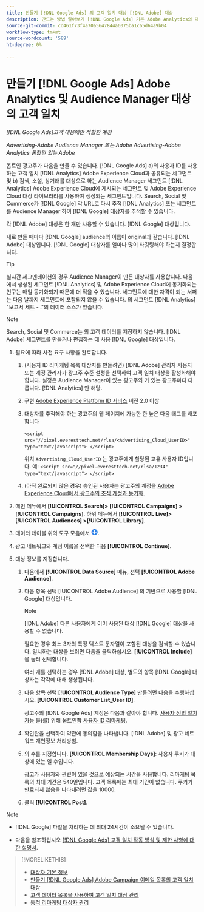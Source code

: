 ```yaml
---
title: 만들기 [!DNL Google Ads] 의 고객 일치 대상 [!DNL Adobe] 대상
description: 만드는 방법 알아보기 [!DNL Google Ads] 기존 Adobe Analytics의 대상과 Audience Manager 대상의 대상을 고객이 일치시킵니다.
source-git-commit: cd461f73f4a70a5647844a6075ba1c65d64a9b04
workflow-type: tm+mt
source-wordcount: '589'
ht-degree: 0%

---
```


# 만들기 [!DNL Google Ads] Adobe Analytics 및 Audience Manager 대상의 고객 일치

*[!DNL Google Ads]고객 대응에만 적합한 계정*

*Advertising-Adobe Audience Manager 또는 Adobe Advertising-Adobe Analytics 통합만 있는 Adobe*

옵트인 광고주가 다음을 만들 수 있습니다. [!DNL Google Ads] a)의 사용자 ID를 사용하는 고객 일치 [!DNL Analytics] Adobe Experience Cloud과 공유되는 세그먼트 및 b) 검색, 소셜, 상거래를 대상으로 하는 Audience Manager 세그먼트 [!DNL Analytics] Adobe Experience Cloud에 게시되는 세그먼트 및 Adobe Experience Cloud 대상 라이브러리를 사용하여 생성되는 세그먼트입니다. Search, Social 및 Commerce가 [!DNL Google] 각 URL로 다시 추적 [!DNL Analytics] 또는 세그먼트를 Audience Manager 하여 [!DNL Google] 대상자를 추적할 수 있습니다.

각 [!DNL Adobe] 대상은 한 개만 사용할 수 있습니다. [!DNL Google] 대상입니다.

새로 만들 때마다 [!DNL Google] audience의 이름이 original과 같습니다. [!DNL Adobe] 대상입니다. [!DNL Google] 대상자를 얼마나 많이 타깃팅해야 하는지 결정합니다.

>[!TIP]
>
>실시간 세그멘테이션의 경우 Audience Manager이 만든 대상자를 사용합니다. 다음에서 생성된 세그먼트 [!DNL Analytics] 및 Adobe Experience Cloud에 동기화되는 인구는 매일 동기화되기 때문에 더 적을 수 있습니다. 세그먼트에 대한 자격이 되는 서퍼는 다음 날까지 세그먼트에 포함되지 않을 수 있습니다. 의 세그먼트 [!DNL Analytics] &quot;보고서 세트 - .&quot;의 데이터 소스가 있습니다.

>[!NOTE]
>
>Search, Social 및 Commerce는 의 고객 데이터를 저장하지 않습니다. [!DNL Adobe] 세그먼트를 만들거나 편집하는 데 사용 [!DNL Google] 대상입니다.

1. 필요에 따라 사전 요구 사항을 완료합니다.

   1. (사용자 ID 리마케팅 목록 대상자를 만들려면) [!DNL Adobe] 관리자 사용자 또는 계정 관리자가 광고주 수준 설정을 선택하여 고객 일치 대상을 활성화해야 합니다. 설정은 Audience Manager이 있는 광고주와 가 있는 광고주마다 다릅니다. [!DNL Analytics] 만 해당.

   1. 구현 [Adobe Experience Platform ID 서비스](https://experienceleague.adobe.com/docs/id-service/using/home.html?lang=en) 버전 2.0 이상

   1. 대상자를 추적해야 하는 광고주의 웹 페이지에 가능한 한 높은 다음 태그를 배포합니다

      `<script src="//pixel.everesttech.net/rlsa/<Advertising_Cloud_UserID>" type="text/javascript"> </script>`

      위치 `Advertising_Cloud_UserID` 는 광고주에게 할당된 고유 사용자 ID입니다. 예:  `<script src="//pixel.everesttech.net/rlsa/1234" type="text/javascript"> </script>`

   1. (아직 완료되지 않은 경우) 승인된 사용자는 광고주의 계정을 [Adobe Experience Cloud에서 광고주의 조직 계정과 동기화](/help/search-social-commerce/admin/sync-adobe-audiences.md).

1. 메인 메뉴에서 **[!UICONTROL Search]> [!UICONTROL Campaigns] >[!UICONTROL Campaigns]**. 하위 메뉴에서 **[!UICONTROL Live]> [!UICONTROL Audiences] >[!UICONTROL Library]**.

1. 데이터 테이블 위의 도구 모음에서 ![만들기](/help/search-social-commerce/assets/add.png "만들기").

1. 광고 네트워크와 계정 이름을 선택한 다음 **[!UICONTROL Continue]**.

1. 대상 정보를 지정합니다.

   1. 다음에서 **[!UICONTROL Data Source]** 메뉴, 선택 **[!UICONTROL Adobe Audience]**.

   1. 다음 항목 선택 [!UICONTROL Adobe Audience] 의 기반으로 사용할 [!DNL Google] 대상입니다.

      >[!NOTE]
      >
      >[!DNL Adobe] 다른 사용자에게 이미 사용된 대상 [!DNL Google] 대상을 사용할 수 없습니다.

      필요한 경우 최소 3자의 특정 텍스트 문자열이 포함된 대상을 검색할 수 있습니다. 일치하는 대상을 보려면 다음을 클릭하십시오. **[!UICONTROL Include]** 을 눌러 선택합니다.

      여러 개를 선택하는 경우 [!DNL Adobe] 대상, 별도의 항목 [!DNL Google] 대상자는 각각에 대해 생성됩니다.

   1. 다음 항목 선택 **[!UICONTROL Audience Type]** 만들려면 다음을 수행하십시오. **[!UICONTROL Customer List_User ID]**.

      광고주의 [!DNL Google Ads] 계정은 다음과 같아야 합니다. [사용자 정의 일치 가능](https://support.google.com/adspolicy/answer/6299717) 을(를) 위해 옵트인함 [사용자 ID 리마케팅](https://support.google.com/google-ads/answer/9199250).

   1. 확인란을 선택하여 약관에 동의함을 나타냅니다. [!DNL Adobe] 및 광고 네트워크 개인정보 처리방침.

   1. 의 수를 지정합니다. **[!UICONTROL Membership Days]**: 사용자 쿠키가 대상에 있는 일 수입니다.

      광고가 사용자와 관련이 있을 것으로 예상되는 시간을 사용합니다. 리마케팅 목록의 최대 기간은 540일입니다. 고객 목록에는 최대 기간이 없습니다. 쿠키가 만료되지 않음을 나타내려면 값을 10000.

   1. 클릭 **[!UICONTROL Post]**.

>[!NOTE]
>
>* [!DNL Google] 파일을 처리하는 데 최대 24시간이 소요될 수 있습니다.
>
>* 다음을 참조하십시오 [[!DNL Google Ads] 고객 일치 작동 방식 및 제한 사항에 대한 설명서](https://support.google.com/displayvideo/answer/9539301).


>[!MORELIKETHIS]
>
>* [대상자 기본 정보](audience-about.md)
>* [만들기 [!DNL Google Ads] Adobe Campaign 이메일 목록의 고객 일치 대상](google-audience-from-campaign-email-list.md)
>* [고객 데이터 목록을 사용하여 고객 일치 대상 관리](audience-from-customer-data-list.md)
>* [동적 리마케팅 대상자 관리](audience-dynamic-remarketing-manage.md)

